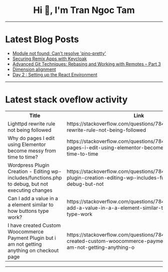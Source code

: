 <h1 align="center">Hi 👋, I'm Tran Ngoc Tam</h1>

---

# Latest Blog Posts 
<!-- BLOG-POST-LIST:START -->
- [Module not found: Can&#39;t resolve &#39;pino-pretty&#39;](https://dev.to/dinhkhai0201/module-not-found-cant-resolve-pino-pretty-g6)
- [Securing Remix Apps with Keycloak](https://dev.to/phasetwo/securing-remix-apps-with-keycloak-43mc)
- [Advanced Git Techniques: Rebasing and Working with Remotes – Part 3](https://dev.to/dipakahirav/advanced-git-techniques-rebasing-and-working-with-remotes-part-3-2n68)
- [Dimension alignment](https://dev.to/esproc_spl/dimension-alignment-82m)
- [Day 2 : Setting up the React Environment](https://dev.to/dipakahirav/day-2-setting-up-the-react-environment-3pal)
<!-- BLOG-POST-LIST:END -->

---

# Latest stack oveflow activity
<table>
  <tr><th>Title</th><th>Link</th></tr>
  <!-- STACKOVERFLOW:START --><tr><td>Lighttpd rewrite rule not being followed</td><td>https://stackoverflow.com/questions/78439872/lighttpd-rewrite-rule-not-being-followed</td></tr><tr><td>Why do pages I edit using Elementor become messy from time to time?</td><td>https://stackoverflow.com/questions/78439763/why-do-pages-i-edit-using-elementor-become-messy-from-time-to-time</td></tr><tr><td>Wordpress Plugin Creation - Editing wp-includes/functions.php to debug, but not executing changes</td><td>https://stackoverflow.com/questions/78439745/wordpress-plugin-creation-editing-wp-includes-functions-php-to-debug-but-not</td></tr><tr><td>Can I add a value in a a element similar to how buttons type work?</td><td>https://stackoverflow.com/questions/78439656/can-i-add-a-value-in-a-a-element-similar-to-how-buttons-type-work</td></tr><tr><td>I have created Custom Woocommerce Payment Plugin but i am not getting anything on checkout page</td><td>https://stackoverflow.com/questions/78439655/i-have-created-custom-woocommerce-payment-plugin-but-i-am-not-getting-anything-o</td></tr><!-- STACKOVERFLOW:END -->
</table>

---


